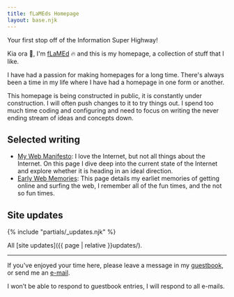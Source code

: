 ```yaml
---
title: fLaMEds Homepage
layout: base.njk
---
```


Your first stop off of the Information Super Highway!

Kia ora 👋, I'm [fLaMEd](about) 🔥 and this is my homepage, a collection of stuff that I like.

I have had a passion for making homepages for a long time. There's always been a time in my life where I have had a homepage in one form or another.

This homepage is being constructed in public, it is constantly under construction. I will often push changes to it to try things out. I spend too much time coding and configuring and need to focus on writing the never ending stream of ideas and concepts down.

## Selected writing

- [My Web Manifesto](manifesto): I love the Internet, but not all things about the Internet. On this page I dive deep into the current state of the Internet and explore whether it is heading in an ideal direction.
- [Early Web Memories](memories): This page details my earliet memories of getting online and surfing the web, I remember all of the fun times, and the not so fun times.

## Site updates

{% include "partials/_updates.njk" %}

All [site updates]({{ page | relative }}updates/).

---

If you've enjoyed your time here, please leave a message in my [guestbook](https://guestbook.flamedfury.com), or send me an [e-mail](mailto:flamed@flamedfury.com).

I won’t be able to respond to guestbook entries, I will respond to all e-mails.
